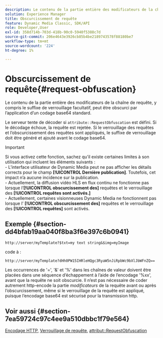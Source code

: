 ```yaml
---
description: Le contenu de la partie entière des modificateurs de la chaîne de requête, y compris le suffixe de verrouillage facultatif, peut être obscurci par l’application d’un codage base64 standard.
solution: Experience Manager
title: Obscurcissement de requête
feature: Dynamic Media Classic, SDK/API
role: Developer,User
exl-id: 358d714b-703d-418b-90c0-5940f5388c7d
source-git-commit: 206e4643e3926cb85b4be2189743578f88180be7
workflow-type: tm+mt
source-wordcount: '224'
ht-degree: 1%

---
```


# Obscurcissement de requête{#request-obfuscation}

Le contenu de la partie entière des modificateurs de la chaîne de requête, y compris le suffixe de verrouillage facultatif, peut être obscurci par l’application d’un codage base64 standard.

Le serveur tente de décoder si `attribute::RequestObfuscation` est défini. Si le décodage échoue, la requête est rejetée. Si le verrouillage des requêtes et l’obscurcissement des requêtes sont appliqués, le suffixe de verrouillage doit être généré et ajouté avant le codage base64.

>[!IMPORTANT]
>
>Si vous activez cette fonction, sachez qu’il existe certaines limites à son utilisation qui incluent les éléments suivants :<br>- L’interface utilisateur de Dynamic Media peut ne pas afficher les détails corrects pour le champ **[!UICONTROL Dernière publication]**. Toutefois, cet impact n’a aucune incidence sur la publication.<br>- Actuellement, la diffusion vidéo HLS en flux continu ne fonctionne pas lorsque l’**[!UICONTROL obscurcissement des]** requêtes et le verrouillage des  **[!UICONTROL requêtes sont activés.]** <br>- Actuellement, certaines visionneuses Dynamic Media ne fonctionnent pas lorsque l’ **[!UICONTROL obscurcissement des]** requêtes et le verrouillage des  **[!UICONTROL requêtes]** sont activés.

## Exemple {#section-dd4bfab19aa040f8ba3f6e397c6b0941}

`http://server/myTemplate?$txt=my text string&$img=myImage`

code à :

`http://server/myTemplate?dHh0PW15IHRleHQgc3RyaW5nJiRpbWc9bXlJbWFnZQ==`

Les occurrences de &#39;=&#39;, &#39;&amp;&#39; et &#39;%&#39; dans les chaînes de valeur doivent être placées dans une séquence d’échappement à l’aide de l’encodage &#39;%xx&#39;, avant que la requête ne soit obscurcie. Il n’est pas nécessaire de coder autrement http-encode la partie *modificateurs* de la requête avant ou après l’obscurcissement, même si le verrouillage de la requête est appliqué, puisque l’encodage base64 est sécurisé pour la transmission http.

## Voir aussi {#section-7ea59724c97c4ee9a510dbbc1f79e564}

[Encodage HTTP](../../../../../is-api/http-ref/image-serving-api-ref/c-http-protocol-reference/c-syntax-and-features/r-http-encoding.md#reference-bb34dd13f316462695448acfa8f92df7),  [Verrouillage de requête](../../../../../is-api/http-ref/image-serving-api-ref/c-http-protocol-reference/c-syntax-and-features/r-request-locking.md#reference-4177193d20774daab0dbf206a927844c),  [attribut::RequestObfuscation](../../../../../is-api/image-catalog/image-serving-api-ref/c-image-catalog-reference/c-attributes-reference/r-requestobfuscation.md#reference-730a3330253343f893419ebd52baf0bd)
